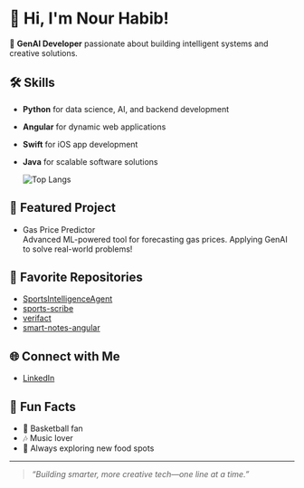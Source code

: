 # 👋 Hi, I'm Nour Habib!

🚀 **GenAI Developer** passionate about building intelligent systems and creative solutions.

## 🛠️ Skills
- **Python** for data science, AI, and backend development
- **Angular** for dynamic web applications
- **Swift** for iOS app development
- **Java** for scalable software solutions

  ![Top Langs](https://github-readme-stats.vercel.app/api/top-langs/?username=nour-habib&hide_progress=false&theme=dark)

## 🧠 Featured Project
- Gas Price Predictor  
  Advanced ML-powered tool for forecasting gas prices. Applying GenAI to solve real-world problems!

## 🌟 Favorite Repositories
- [SportsIntelligenceAgent](https://github.com/nour-habib/SportsIntelligenceAgent)
- [sports-scribe](https://github.com/nour-habib/sports-scribe)
- [verifact](https://github.com/nour-habib/verifact)
- [smart-notes-angular](https://github.com/nour-habib/smart-notes-angular)

## 🌐 Connect with Me
- [LinkedIn](https://www.linkedin.com/in/nourhabib23/)

## 🎵 Fun Facts
- 🏀 Basketball fan
- 🎶 Music lover
- 🍜 Always exploring new food spots


---

> *“Building smarter, more creative tech—one line at a time.”*

<!-- Let's connect and collaborate on GenAI, sports analytics, or any cool project! -->


